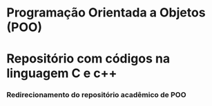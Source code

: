 # Programação Orientada a Objetos (POO)
# Repositório com códigos na linguagem C e c++

### Redirecionamento do repositório acadêmico de POO
